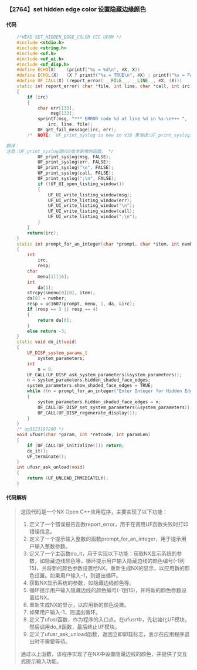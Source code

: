 ### 【2764】set hidden edge color 设置隐藏边缘颜色

#### 代码

```cpp
    /*HEAD SET_HIDDEN_EDGE_COLOR CCC UFUN */  
    #include <stdio.h>  
    #include <string.h>  
    #include <uf.h>  
    #include <uf_ui.h>  
    #include <uf_disp.h>  
    #define ECHO(X)    (printf("%s = %d\n", #X, X))  
    #define ECHOL(X)   (X ? printf("%s = TRUE\n", #X) : printf("%s = FALSE\n", #X))  
    #define UF_CALL(X) (report_error( __FILE__, __LINE__, #X, (X)))  
    static int report_error( char *file, int line, char *call, int irc)  
    {  
        if (irc)  
        {  
            char err[133],  
                 msg[133];  
            sprintf(msg, "*** ERROR code %d at line %d in %s:\n+++ ",  
                irc, line, file);  
            UF_get_fail_message(irc, err);  
        /*  NOTE:  UF_print_syslog is new in V18 里海译:UF_print_syslog是V18版本新增的函数。

翻译：
注意：UF_print_syslog是V18版本新增的函数。 */  
            UF_print_syslog(msg, FALSE);  
            UF_print_syslog(err, FALSE);  
            UF_print_syslog("\n", FALSE);  
            UF_print_syslog(call, FALSE);  
            UF_print_syslog(";\n", FALSE);  
            if (!UF_UI_open_listing_window())  
            {  
                UF_UI_write_listing_window(msg);  
                UF_UI_write_listing_window(err);  
                UF_UI_write_listing_window("\n");  
                UF_UI_write_listing_window(call);  
                UF_UI_write_listing_window(";\n");  
            }  
        }  
        return(irc);  
    }  
    static int prompt_for_an_integer(char *prompt, char *item, int number)  
    {  
        int  
            irc,  
            resp;  
        char  
            menu[1][16];  
        int  
            da[1];  
        strcpy(&menu[0][0], item);  
        da[0] = number;  
        resp = uc1607(prompt, menu, 1, da, &irc);  
        if (resp == 3 || resp == 4)  
        {  
            return da[0];  
        }  
        else return -3;  
    }  
    static void do_it(void)  
    {  
        UF_DISP_system_params_t  
            system_parameters;  
        int  
            n = 0;  
        UF_CALL(UF_DISP_ask_system_parameters(&system_parameters));  
        n = system_parameters.hidden_shaded_face_edges;  
        system_parameters.show_shaded_face_edges = TRUE;  
        while ((n = prompt_for_an_integer("Enter Integer for Hidden Edge color ( -1 to 15 )", "Color Number", n)) != -3)   
        {  
            system_parameters.hidden_shaded_face_edges = n;  
            UF_CALL(UF_DISP_set_system_parameters(&system_parameters));  
            UF_CALL(UF_DISP_regenerate_display());  
        }  
    }  
    /* qq3123197280 */  
    void ufusr(char *param, int *retcode, int paramLen)  
    {  
        if (UF_CALL(UF_initialize())) return;  
        do_it();  
        UF_terminate();  
    }  
    int ufusr_ask_unload(void)  
    {  
        return (UF_UNLOAD_IMMEDIATELY);  
    }

```

#### 代码解析

> 这段代码是一个NX Open C++应用程序，主要实现了以下功能：
>
> 1. 定义了一个错误报告函数report_error，用于在调用UF函数失败时打印错误信息。
> 2. 定义了一个提示输入整数的函数prompt_for_an_integer，用于提示用户输入整数参数。
> 3. 定义了一个主函数do_it，用于实现以下功能：获取NX显示系统的参数，如隐藏边线颜色等。循环提示用户输入隐藏边线的颜色编号(-1到15)，并将新的颜色参数设置给NX。重新生成NX的显示，以应用新的颜色设置。如果用户输入-1，则退出循环。
> 4. 获取NX显示系统的参数，如隐藏边线颜色等。
> 5. 循环提示用户输入隐藏边线的颜色编号(-1到15)，并将新的颜色参数设置给NX。
> 6. 重新生成NX的显示，以应用新的颜色设置。
> 7. 如果用户输入-1，则退出循环。
> 8. 定义了ufusr函数，作为程序的入口点。在ufusr中，先初始化UF模块，然后调用do_it函数，最后终止UF模块。
> 9. 定义了ufusr_ask_unload函数，返回立即卸载标志，表示在应用程序退出时不需要等待。
>
> 通过以上函数，该程序实现了在NX中设置隐藏边线的颜色，并提供了交互式提示输入功能。
>
